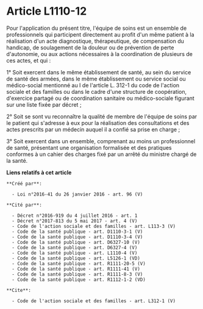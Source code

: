 # Article L1110-12

Pour l'application du présent titre, l'équipe de soins est un ensemble de professionnels qui participent directement au
profit d'un même patient à la réalisation d'un acte diagnostique, thérapeutique, de compensation du handicap, de soulagement
de la douleur ou de prévention de perte d'autonomie, ou aux actions nécessaires à la coordination de plusieurs de ces actes,
et qui : 

1° Soit exercent dans le même établissement de santé, au sein du service de santé des armées, dans le même établissement ou
service social ou médico-social mentionné au I de l'article L. 312-1 du code de l'action sociale et des familles ou dans le
cadre d'une structure de coopération, d'exercice partagé ou de coordination sanitaire ou médico-sociale figurant sur une
liste fixée par décret ; 

2° Soit se sont vu reconnaître la qualité de membre de l'équipe de soins par le patient qui s'adresse à eux pour la
réalisation des consultations et des actes prescrits par un médecin auquel il a confié sa prise en charge ; 

3° Soit exercent dans un ensemble, comprenant au moins un professionnel de santé, présentant une organisation formalisée et
des pratiques conformes à un cahier des charges fixé par un arrêté du ministre chargé de la santé.

**Liens relatifs à cet article**

	**Créé par**:

	  - Loi n°2016-41 du 26 janvier 2016 - art. 96 (V)

	**Cité par**:

	  - Décret n°2016-919 du 4 juillet 2016 - art. 1
	  - Décret n°2017-813 du 5 mai 2017 - art. 4 (V)
	  - Code de l'action sociale et des familles - art. L113-3 (V)
	  - Code de la santé publique - art. D1110-3-1 (V)
	  - Code de la santé publique - art. D1110-3-4 (V)
	  - Code de la santé publique - art. D6327-10 (V)
	  - Code de la santé publique - art. D6327-4 (V)
	  - Code de la santé publique - art. L1110-4 (V)
	  - Code de la santé publique - art. L5126-1 (VD)
	  - Code de la santé publique - art. R1111-20-5 (V)
	  - Code de la santé publique - art. R1111-41 (V)
	  - Code de la santé publique - art. R1111-8-3 (V)
	  - Code de la santé publique - art. R1112-1-2 (VD)

	**Cite**:

	  - Code de l'action sociale et des familles - art. L312-1 (V)
